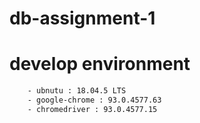 # db-assignment-1

#  develop environment

```bash
    - ubnutu : 18.04.5 LTS
    - google-chrome : 93.0.4577.63 
    - chromedriver : 93.0.4577.15


